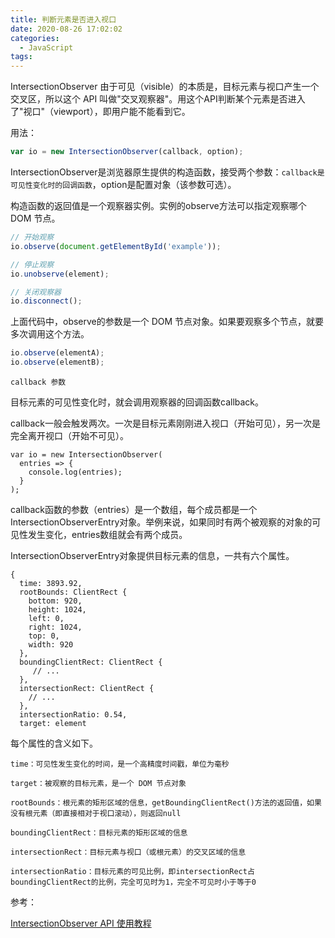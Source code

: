 ```yaml
---
title: 判断元素是否进入视口
date: 2020-08-26 17:02:02
categories:
  - JavaScript
tags: 
---
```


IntersectionObserver 由于可见（visible）的本质是，目标元素与视口产生一个交叉区，所以这个 API 叫做"交叉观察器"。用这个API判断某个元素是否进入了"视口"（viewport），即用户能不能看到它。

<!-- more -->

用法：

```js
var io = new IntersectionObserver(callback, option);
```
IntersectionObserver是浏览器原生提供的构造函数，接受两个参数：<code>callback是可见性变化时的回调函数</code>，option是配置对象（该参数可选）。

构造函数的返回值是一个观察器实例。实例的observe方法可以指定观察哪个 DOM 节点。
```js
// 开始观察
io.observe(document.getElementById('example'));

// 停止观察
io.unobserve(element);

// 关闭观察器
io.disconnect();
```
上面代码中，observe的参数是一个 DOM 节点对象。如果要观察多个节点，就要多次调用这个方法。

```js
io.observe(elementA);
io.observe(elementB);
```

<code>callback 参数</code>

目标元素的可见性变化时，就会调用观察器的回调函数callback。

callback一般会触发两次。一次是目标元素刚刚进入视口（开始可见），另一次是完全离开视口（开始不可见）。

```
var io = new IntersectionObserver(
  entries => {
    console.log(entries);
  }
);
```
callback函数的参数（entries）是一个数组，每个成员都是一个IntersectionObserverEntry对象。举例来说，如果同时有两个被观察的对象的可见性发生变化，entries数组就会有两个成员。

IntersectionObserverEntry对象提供目标元素的信息，一共有六个属性。

```
{
  time: 3893.92,
  rootBounds: ClientRect {
    bottom: 920,
    height: 1024,
    left: 0,
    right: 1024,
    top: 0,
    width: 920
  },
  boundingClientRect: ClientRect {
     // ...
  },
  intersectionRect: ClientRect {
    // ...
  },
  intersectionRatio: 0.54,
  target: element
```
每个属性的含义如下。
```
time：可见性发生变化的时间，是一个高精度时间戳，单位为毫秒

target：被观察的目标元素，是一个 DOM 节点对象

rootBounds：根元素的矩形区域的信息，getBoundingClientRect()方法的返回值，如果没有根元素（即直接相对于视口滚动），则返回null

boundingClientRect：目标元素的矩形区域的信息

intersectionRect：目标元素与视口（或根元素）的交叉区域的信息

intersectionRatio：目标元素的可见比例，即intersectionRect占boundingClientRect的比例，完全可见时为1，完全不可见时小于等于0
```

参考：

[IntersectionObserver API 使用教程](http://www.ruanyifeng.com/blog/2016/11/intersectionobserver_api.html)


